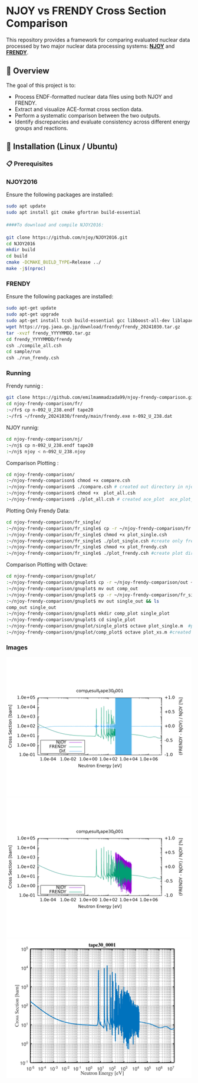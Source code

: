# NJOY vs FRENDY Cross Section Comparison

This repository provides a framework for comparing evaluated nuclear data processed by two major nuclear data processing systems: **[NJOY](https://github.com/njoy/NJOY2016)** and **[FRENDY](https://rpg.jaea.go.jp/main/en/program_frendy/)**.

## 📘 Overview

The goal of this project is to:
- Process ENDF-formatted nuclear data files using both NJOY and FRENDY.
- Extract and visualize ACE-format cross section data.
- Perform a systematic comparison between the two outputs.
- Identify discrepancies and evaluate consistency across different energy groups and reactions.

## 🔧 Installation (Linux / Ubuntu)

### 📋 Prerequisites
### NJOY2016
Ensure the following packages are installed:
```bash
sudo apt update
sudo apt install git cmake gfortran build-essential

####To download and compile NJOY2016:

git clone https://github.com/njoy/NJOY2016.git
cd NJOY2016
mkdir build
cd build
cmake -DCMAKE_BUILD_TYPE=Release ../
make -j$(nproc)
```
### FRENDY
Ensure the following packages are installed:
```bash
sudo apt-get update
sudo apt-get upgrade
sudo apt-get install tcsh build-essential gcc libboost-all-dev liblapack-dev libblas-dev libeigen3-dev
wget https://rpg.jaea.go.jp/download/frendy/frendy_20241030.tar.gz
tar -xvzf frendy_YYYYMMDD.tar.gz
cd frendy_YYYYMMDD/frendy
csh ./compile_all.csh
cd sample/run
csh ./run_frendy.csh
```
### Running
Frendy runnig :
```bash
git clone https://github.com/emilmammadzada99/njoy-frendy-comparison.git
cd njoy-frendy-comparison/fr/
:~/fr$ cp n-092_U_238.endf tape20
:~/fr$ ~/frendy_20241030/frendy/main/frendy.exe n-092_U_238.dat
```
NJOY runnig:
```bash
cd njoy-frendy-comparison/nj/
:~/nj$ cp n-092_U_238.endf tape20
:~/nj$ njoy < n-092_U_238.njoy
```
Comparison Plotting :
```bash
cd njoy-frendy-comparison/
:~/njoy-frendy-comparison$ chmod +x compare.csh   
:~/njoy-frendy-comparison$ ./compare.csh # created out directory in njoy-frendy-comparison for comparison
:~/njoy-frendy-comparison$ chmod +x  plot_all.csh
:~/njoy-frendy-comparison$ ./plot_all.csh # created ace_plot  ace_plot_only directory in njoy-frendy-comparison for comparison
```
Plotting Only Frendy Data:
```bash
cd njoy-frendy-comparison/fr_single/
:~/njoy-frendy-comparison/fr_single$ cp -r ~/njoy-frendy-comparison/fr  ~/njoy-frendy-comparison/fr_single
:~/njoy-frendy-comparison/fr_single$ chmod +x plot_single.csh
:~/njoy-frendy-comparison/fr_single$ ./plot_single.csh #create only frendy data out directory
:~/njoy-frendy-comparison/fr_single$ chmod +x plot_frendy.csh
:~/njoy-frendy-comparison/fr_single$ ./plot_frendy.csh #create plot directory
```
Comparison Plotting with Octave:
```bash
cd njoy-frendy-comparison/gnuplot/
:~/njoy-frendy-comparison/gnuplot$ cp -r ~/njoy-frendy-comparison/out ~/njoy-frendy-comparison/gnuplot
:~/njoy-frendy-comparison/gnuplot$ mv out comp_out
:~/njoy-frendy-comparison/gnuplot$ cp -r ~/njoy-frendy-comparison/fr_single/out ~/njoy-frendy-comparison/gnuplot
:~/njoy-frendy-comparison/gnuplot$ mv out single_out && ls
comp_out single_out 
:~/njoy-frendy-comparison/gnuplot$ mkdir comp_plot single_plot
:~/njoy-frendy-comparison/gnuplot$ cd single_plot
:~/njoy-frendy-comparison/gnuplot/single_plot$ octave plot_single.m  #plot directory created
:~/njoy-frendy-comparison/gnuplot/comp_plot$ octave plot_xs.m #created ace_plot  ace_plot_only directory in njoy-frendy-comparison for comparison
```
### Images 
![Comparison Plot-1](ace_plot/comp_result_tape30_0001_xs.png)
![Comparison Plot-1](ace_plot_only/comp_result_tape30_0001_xs_only.png)
![Comparison Plot-3](gnuplot/single_plot/plot/tape30_0001_xs.png)
